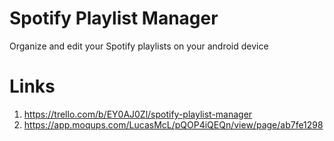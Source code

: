 # Spotify Playlist Manager
Organize and edit your Spotify playlists on your android device

# Links
1. https://trello.com/b/EY0AJ0Zl/spotify-playlist-manager
1. https://app.moqups.com/LucasMcL/pQOP4iQEQn/view/page/ab7fe1298
